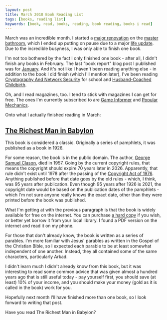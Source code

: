 ```yaml
---
layout: post
title: March 2018 Book Reading List
tags: [books, reading list]
keywords: [book, read, books, reading, book reading, books i read]
---
```


March was an incredible month. I started a [major renovation](https://www.joehxblog.com/master-bath-remodel-demolition/) on the [master bathroom](https://www.joehxblog.com/bathroom-remodel-ive-done-this-before/), which I ended up putting on pause due to a major [life update](https://www.joehxblog.com/life-update/). Due to the incredible busyness, I was only able to finish one book.

I'm not too bothered by the fact I only finished one book - after all, I didn't finish any books in February. The last "book report" blog post I published was for [January](https://www.joehxblog.com/january-2018-book-reading-list/). And it's not like I haven't been reading anything else - in addition to the book I did finish (which I'll mention later), I've been reading  [Cryptography And Network Security](https://affiliates.abebooks.com/c/2462910/77416/2029?u=https://www.abebooks.com/products/isbn/9789332585225/30121066193) for school and [Husband-Coached Childbirth](https://affiliates.abebooks.com/c/2462910/77416/2029?u=https://www.abebooks.com/products/isbn/9780553375565/22891078442).

Oh, and I read magazines, too. I tend to stick with magazines I can get for free. The ones I'm currently subscribed to are [Game Informer](https://www.gameinformer.com/) and [Popular Mechanics](https://www.popularmechanics.com/).

Onto what I actually finished reading in March:

## [The Richest Man in Babylon](https://affiliates.abebooks.com/c/2462910/77416/2029?u=https://www.abebooks.com/products/isbn/9780451165206/3030962022)

This book is considered a classic. Originally a series of pamphlets, it was published as a book in 1926.

For some reason, the book is in the public domain. The author, [George Samuel Clason](https://en.wikipedia.org/wiki/George_Samuel_Clason), died in 1957. Going by the current copyright rules, that means the copyright should expire 70 years later in 2026. Apparently, that rule didn't exist until 1978 after the passing of the [Copyright Act of 1976](https://en.wikipedia.org/wiki/Copyright_Act_of_1976). Anything published before that date goes by the old rules - which, I think, was 95 years after publication. Even though 95 years after 1926 is 2021, the copyright date would be based on the publication dates of the pamphlets - which I'm not sure anyone really knows the exact date, other than they were printed before the book was published.

What I'm getting at with the previous paragraph is that the book is widely available for free on the internet. You can purchase [a hard copy](https://affiliates.abebooks.com/c/2462910/77416/2029?u=https://www.abebooks.com/products/isbn/9780451165206/3030962022) if you wish, or better yet borrow it from your local library. I found a PDF version on the internet and read it on my phone.

For those that don't already know, the book is written as a series of parables. I'm more familiar with Jesus' parables as written in the Gospel of the Christian Bible, so I expected each parable to be at least somewhat independent of one another. Instead, they all contained some of the same characters, particularly Arkad.

I didn't learn much I didn't already know from this book, but it was interesting to read some common advice that was given almost a hundred years ago that is still useful today - pay yourself first, you should save (at least) 10% of your income, and you should make your money (gold as it is called in the book) work for you.

Hopefully next month I'll have finished more than one book, so I look forward to writing that post.

Have you read The Richest Man in Babylon?